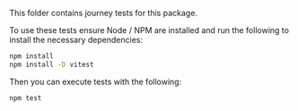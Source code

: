 This folder contains journey tests for this package.

To use these tests ensure Node / NPM are installed and run the following to install the necessary dependencies:

```bash
npm install
npm install -D vitest
```

Then you can execute tests with the following:

```bash
npm test
```

